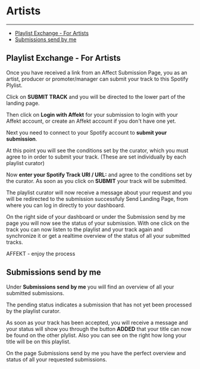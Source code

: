 # Artists

---

- [Playlist Exchange - For Artists](#artists)
- [Submissions send by me](#submissions-send-by-me)

<a name="artists"></a>
## Playlist Exchange - For Artists

Once you have received a link from an Affect Submission Page, you as an artist, producer or promoter/manager can submit your track to this Spotify Plylist.

Click on **SUBMIT TRACK** and you will be directed to the lower part of the landing page.

Then click on **Login with Affekt** for your submission to login with your Affekt account, or create an Affekt account if you don't have one yet.

Next you need to connect to your Spotify account to **submit your submission**.

At this point you will see the conditions set by the curator, which you must agree to in order to submit your track. (These are set individually by each playlist curator)

Now **enter your Spotify Track URI / URL:** and agree to the conditions set by the curator. 
As soon as you click on **SUBMIT** your track will be submitted.

The playlist curator will now receive a message about your request and you will be redirected to the submission successfuly Send Landing Page, from where you can log in directly to your dashboard.

On the right side of your dashboard or under the Submission send by me page you will now see the status of your submission. With one click on the track you can now listen to the playlist and your track again and synchronize it or get a realtime overview of the status of all your submitted tracks.

AFFEKT - enjoy the process

<a name="submissions-send-by-me"></a>
## Submissions send by me

Under **Submissions send by me** you will find an overview of all your submitted submissions.

The pending status indicates a submission that has not yet been processed by the playlist curator.

As soon as your track has been accepted, you will receive a message and your status will show you through the button **ADDED** that your title can now be found on the other plylist. Also you can see on the right how long your title will be on this playlist.

On the page Submissions send by me you have the perfect overview and status of all your requested submissions.
